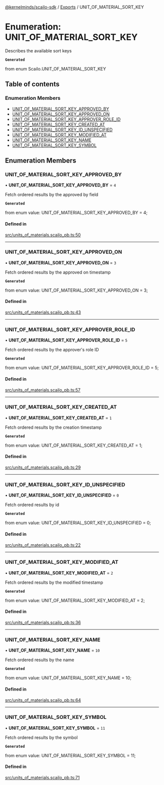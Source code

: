 [@kernelminds/scailo-sdk](../README.md) / [Exports](../modules.md) / UNIT\_OF\_MATERIAL\_SORT\_KEY

# Enumeration: UNIT\_OF\_MATERIAL\_SORT\_KEY

Describes the available sort keys

**`Generated`**

from enum Scailo.UNIT_OF_MATERIAL_SORT_KEY

## Table of contents

### Enumeration Members

- [UNIT\_OF\_MATERIAL\_SORT\_KEY\_APPROVED\_BY](UNIT_OF_MATERIAL_SORT_KEY.md#unit_of_material_sort_key_approved_by)
- [UNIT\_OF\_MATERIAL\_SORT\_KEY\_APPROVED\_ON](UNIT_OF_MATERIAL_SORT_KEY.md#unit_of_material_sort_key_approved_on)
- [UNIT\_OF\_MATERIAL\_SORT\_KEY\_APPROVER\_ROLE\_ID](UNIT_OF_MATERIAL_SORT_KEY.md#unit_of_material_sort_key_approver_role_id)
- [UNIT\_OF\_MATERIAL\_SORT\_KEY\_CREATED\_AT](UNIT_OF_MATERIAL_SORT_KEY.md#unit_of_material_sort_key_created_at)
- [UNIT\_OF\_MATERIAL\_SORT\_KEY\_ID\_UNSPECIFIED](UNIT_OF_MATERIAL_SORT_KEY.md#unit_of_material_sort_key_id_unspecified)
- [UNIT\_OF\_MATERIAL\_SORT\_KEY\_MODIFIED\_AT](UNIT_OF_MATERIAL_SORT_KEY.md#unit_of_material_sort_key_modified_at)
- [UNIT\_OF\_MATERIAL\_SORT\_KEY\_NAME](UNIT_OF_MATERIAL_SORT_KEY.md#unit_of_material_sort_key_name)
- [UNIT\_OF\_MATERIAL\_SORT\_KEY\_SYMBOL](UNIT_OF_MATERIAL_SORT_KEY.md#unit_of_material_sort_key_symbol)

## Enumeration Members

### UNIT\_OF\_MATERIAL\_SORT\_KEY\_APPROVED\_BY

• **UNIT\_OF\_MATERIAL\_SORT\_KEY\_APPROVED\_BY** = ``4``

Fetch ordered results by the approved by field

**`Generated`**

from enum value: UNIT_OF_MATERIAL_SORT_KEY_APPROVED_BY = 4;

#### Defined in

[src/units_of_materials.scailo_pb.ts:50](https://github.com/scailo/ts-sdk/blob/c10a36b57201dfa5903d4b53efa1e62aa6208936/src/units_of_materials.scailo_pb.ts#L50)

___

### UNIT\_OF\_MATERIAL\_SORT\_KEY\_APPROVED\_ON

• **UNIT\_OF\_MATERIAL\_SORT\_KEY\_APPROVED\_ON** = ``3``

Fetch ordered results by the approved on timestamp

**`Generated`**

from enum value: UNIT_OF_MATERIAL_SORT_KEY_APPROVED_ON = 3;

#### Defined in

[src/units_of_materials.scailo_pb.ts:43](https://github.com/scailo/ts-sdk/blob/c10a36b57201dfa5903d4b53efa1e62aa6208936/src/units_of_materials.scailo_pb.ts#L43)

___

### UNIT\_OF\_MATERIAL\_SORT\_KEY\_APPROVER\_ROLE\_ID

• **UNIT\_OF\_MATERIAL\_SORT\_KEY\_APPROVER\_ROLE\_ID** = ``5``

Fetch ordered results by the approver's role ID

**`Generated`**

from enum value: UNIT_OF_MATERIAL_SORT_KEY_APPROVER_ROLE_ID = 5;

#### Defined in

[src/units_of_materials.scailo_pb.ts:57](https://github.com/scailo/ts-sdk/blob/c10a36b57201dfa5903d4b53efa1e62aa6208936/src/units_of_materials.scailo_pb.ts#L57)

___

### UNIT\_OF\_MATERIAL\_SORT\_KEY\_CREATED\_AT

• **UNIT\_OF\_MATERIAL\_SORT\_KEY\_CREATED\_AT** = ``1``

Fetch ordered results by the creation timestamp

**`Generated`**

from enum value: UNIT_OF_MATERIAL_SORT_KEY_CREATED_AT = 1;

#### Defined in

[src/units_of_materials.scailo_pb.ts:29](https://github.com/scailo/ts-sdk/blob/c10a36b57201dfa5903d4b53efa1e62aa6208936/src/units_of_materials.scailo_pb.ts#L29)

___

### UNIT\_OF\_MATERIAL\_SORT\_KEY\_ID\_UNSPECIFIED

• **UNIT\_OF\_MATERIAL\_SORT\_KEY\_ID\_UNSPECIFIED** = ``0``

Fetch ordered results by id

**`Generated`**

from enum value: UNIT_OF_MATERIAL_SORT_KEY_ID_UNSPECIFIED = 0;

#### Defined in

[src/units_of_materials.scailo_pb.ts:22](https://github.com/scailo/ts-sdk/blob/c10a36b57201dfa5903d4b53efa1e62aa6208936/src/units_of_materials.scailo_pb.ts#L22)

___

### UNIT\_OF\_MATERIAL\_SORT\_KEY\_MODIFIED\_AT

• **UNIT\_OF\_MATERIAL\_SORT\_KEY\_MODIFIED\_AT** = ``2``

Fetch ordered results by the modified timestamp

**`Generated`**

from enum value: UNIT_OF_MATERIAL_SORT_KEY_MODIFIED_AT = 2;

#### Defined in

[src/units_of_materials.scailo_pb.ts:36](https://github.com/scailo/ts-sdk/blob/c10a36b57201dfa5903d4b53efa1e62aa6208936/src/units_of_materials.scailo_pb.ts#L36)

___

### UNIT\_OF\_MATERIAL\_SORT\_KEY\_NAME

• **UNIT\_OF\_MATERIAL\_SORT\_KEY\_NAME** = ``10``

Fetch ordered results by the name

**`Generated`**

from enum value: UNIT_OF_MATERIAL_SORT_KEY_NAME = 10;

#### Defined in

[src/units_of_materials.scailo_pb.ts:64](https://github.com/scailo/ts-sdk/blob/c10a36b57201dfa5903d4b53efa1e62aa6208936/src/units_of_materials.scailo_pb.ts#L64)

___

### UNIT\_OF\_MATERIAL\_SORT\_KEY\_SYMBOL

• **UNIT\_OF\_MATERIAL\_SORT\_KEY\_SYMBOL** = ``11``

Fetch ordered results by the symbol

**`Generated`**

from enum value: UNIT_OF_MATERIAL_SORT_KEY_SYMBOL = 11;

#### Defined in

[src/units_of_materials.scailo_pb.ts:71](https://github.com/scailo/ts-sdk/blob/c10a36b57201dfa5903d4b53efa1e62aa6208936/src/units_of_materials.scailo_pb.ts#L71)
